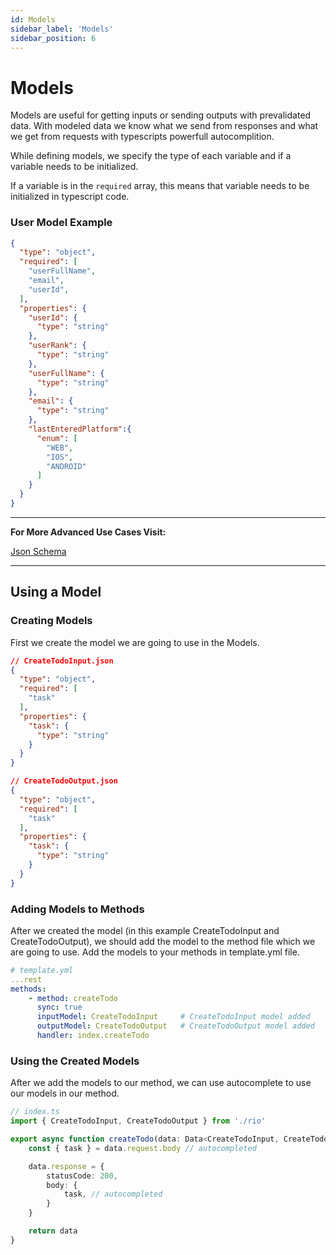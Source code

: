 ```yaml
---
id: Models
sidebar_label: 'Models'
sidebar_position: 6
---
```


# Models
Models are useful for getting inputs or sending outputs with prevalidated data. With modeled data we know what we send from responses and what we get from requests with typescripts powerfull autocomplition.

While defining models, we specify the type of each variable and if a variable needs to be initialized.

If a variable is in the `required` array, this means that variable needs to be initialized in typescript code.

### User Model Example
```json
{
  "type": "object",
  "required": [
    "userFullName",
    "email",
    "userId",
  ],
  "properties": {
    "userId": {
      "type": "string"
    },
    "userRank": {
      "type": "string"
    },
    "userFullName": {
      "type": "string"
    },
    "email": {
      "type": "string"
    },
    "lastEnteredPlatform":{
      "enum": [
        "WEB",
        "IOS",
        "ANDROID"
      ]
    }
  }
}
```

---
**For More Advanced Use Cases Visit:**

[Json Schema](https://json-schema.org/)

---


## Using a Model

### Creating Models
First we create the model we are going to use in the Models.

```json
// CreateTodoInput.json
{
  "type": "object",
  "required": [
    "task"
  ],
  "properties": {
    "task": {
      "type": "string"
    }
  }
}
```

```json
// CreateTodoOutput.json
{
  "type": "object",
  "required": [
    "task"
  ],
  "properties": {
    "task": {
      "type": "string"
    }
  }
}
```

### Adding Models to Methods
After we created the model (in this example CreateTodoInput and CreateTodoOutput), we should add the model to the method file which we are going to use. Add the models to your methods in template.yml file.   

```yaml
# template.yml
...rest
methods:
    - method: createTodo
      sync: true
      inputModel: CreateTodoInput     # CreateTodoInput model added
      outputModel: CreateTodoOutput   # CreateTodoOutput model added
      handler: index.createTodo
```

### Using the Created Models
After we add the models to our method, we can use autocomplete to use our models in our method.

```ts
// index.ts
import { CreateTodoInput, CreateTodoOutput } from './rio'

export async function createTodo(data: Data<CreateTodoInput, CreateTodoOutput>): Promise<StepResponse> {
    const { task } = data.request.body // autocompleted

    data.response = {
        statusCode: 200,
        body: {
            task, // autocompleted
        }
    }

    return data
}

```